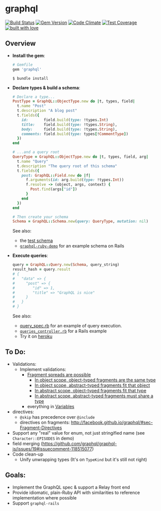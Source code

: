 # graphql

[![Build Status](https://travis-ci.org/rmosolgo/graphql-ruby.svg?branch=master)](https://travis-ci.org/rmosolgo/graphql-ruby)
[![Gem Version](https://badge.fury.io/rb/graphql.svg)](https://rubygems.org/gems/graphql)
[![Code Climate](https://codeclimate.com/github/rmosolgo/graphql-ruby/badges/gpa.svg)](https://codeclimate.com/github/rmosolgo/graphql-ruby)
[![Test Coverage](https://codeclimate.com/github/rmosolgo/graphql-ruby/badges/coverage.svg)](https://codeclimate.com/github/rmosolgo/graphql-ruby)
[![built with love](https://cloud.githubusercontent.com/assets/2231765/6766607/d07992c6-cfc9-11e4-813f-d9240714dd50.png)](http://rmosolgo.github.io/react-badges/)

## Overview

- __Install the gem__:

  ```ruby
  # Gemfile
  gem 'graphql'
  ```

  ```
  $ bundle install
  ```

- __Declare types & build a schema__:

  ```ruby
  # Declare a type...
  PostType = GraphQL::ObjectType.new do |t, types, field|
    t.name "Post"
    t.description "A blog post"
    t.fields({
      id:       field.build(type: !types.Int)
      title:    field.build(type: !types.String),
      body:     field.build(type: !types.String),
      comments: field.build(type: types[!CommentType])
    })
  end

  # ...and a query root
  QueryType = GraphQL::ObjectType.new do |t, types, field, arg|
    t.name "Query"
    t.description "The query root of this schema"
    t.fields({
      post: GraphQL::Field.new do |f|
        f.arguments(id: arg.build(type: !types.Int))
        f.resolve -> (object, args, context) {
          Post.find(args["id"])
        }
      end
    })
  end

  # Then create your schema
  Schema = GraphQL::Schema.new(query: QueryType, mutation: nil)
  ```

  See also:
    - the [test schema](https://github.com/rmosolgo/graphql-ruby/blob/master/spec/support/dummy_app.rb)
    - [`graphql-ruby-demo`](https://github.com/rmosolgo/graphql-ruby-demo) for an example schema on Rails

- __Execute queries__:

  ```ruby
  query = GraphQL::Query.new(Schema, query_string)
  result_hash = query.result
  # {
  #   "data" => {
  #     "post" => {
  #        "id" => 1,
  #        "title" => "GraphQL is nice"
  #     }
  #   }
  # }
  ```

  See also:
  - [query_spec.rb](https://github.com/rmosolgo/graphql-ruby/blob/master/spec/graph_ql/query_spec.rb) for an example of query execution.
  -  [`queries_controller.rb`](https://github.com/rmosolgo/graphql-ruby-demo/blob/master/app/controllers/queries_controller.rb) for a Rails example
  - Try it on [heroku](http://graphql-ruby-demo.herokuapp.com)

## To Do:

- Validations:
  - Implement validations:
    - [Fragment spreads are possible](http://facebook.github.io/graphql/#sec-Fragment-spread-is-possible)
      - [In object scope, object-typed fragments are the same type](http://facebook.github.io/graphql/#sec-Object-Spreads-In-Object-Scope)
      - [In object scope, abstract-typed fragments fit that object](http://facebook.github.io/graphql/#sec-Abstract-Spreads-in-Object-Scope)
      - [In abstract scope, object-typed fragments fit that type](http://facebook.github.io/graphql/#sec-Object-Spreads-In-Abstract-Scope)
      - [In abstract scope, abstract-typed fragments must share a type](http://facebook.github.io/graphql/#sec-Abstract-Spreads-in-Abstract-Scope)
    - everything in [Variables](http://facebook.github.io/graphql/#sec-Validation.Operations.Variables)
- directives:
  - `@skip` has precedence over `@include`
  - directives on fragments: http://facebook.github.io/graphql/#sec-Fragment-Directives
- Support any "real" value for enum, not just stringified name (see `Character::EPISODES` in demo)
- field merging (https://github.com/graphql/graphql-js/issues/19#issuecomment-118515077)
- Code clean-up
  - Unify unwrapping types (It's on `TypeKind` but it's still not right)

## Goals:

- Implement the GraphQL spec & support a Relay front end
- Provide idiomatic, plain-Ruby API with similarities to reference implementation where possible
- Support `graphql-rails`
